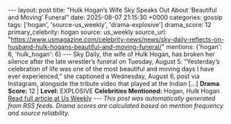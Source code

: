 --- layout: post title: "Hulk Hogan’s Wife Sky Speaks Out About ‘Beautiful and Moving’ Funeral" date: 2025-08-07 21:15:30 +0000 categories: gossip tags: ['hogan', 'source-us_weekly', 'drama-explosive'] drama_score: 12 primary_celebrity: hogan source: us_weekly source_url: "https://www.usmagazine.com/celebrity-news/news/sky-daily-reflects-on-husband-hulk-hogans-beautiful-and-moving-funeral/" mentions: {'hogan': 6, 'hulk_hogan': 6} --- Sky Daily, the wife of Hulk Hogan, has broken her silence after the late wrestler’s funeral on Tuesday, August 5. “Yesterday’s celebration of life was one of the most beautiful and moving days I have ever experienced,” she captioned a Wednesday, August 6, post via Instagram, alongside the tribute video that played at the Indian […] **Drama Score:** 12 | **Level:** EXPLOSIVE **Celebrities Mentioned:** Hogan, Hulk Hogan [Read full article at Us Weekly](https://www.usmagazine.com/celebrity-news/news/sky-daily-reflects-on-husband-hulk-hogans-beautiful-and-moving-funeral/) --- *This post was automatically generated from RSS feeds. Drama scores are calculated based on mention frequency and source reliability.*
